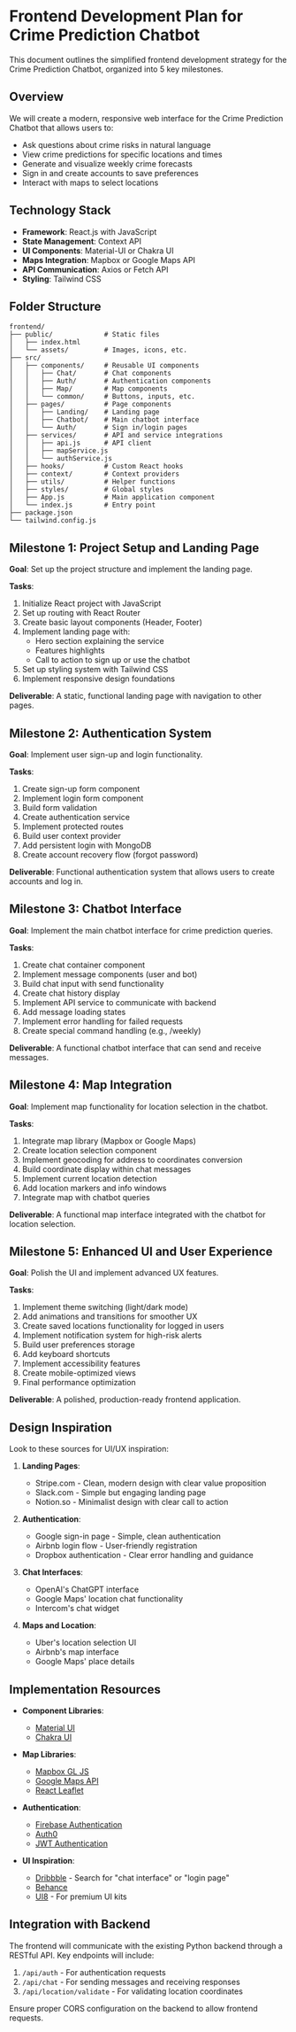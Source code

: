 # Frontend Development Plan for Crime Prediction Chatbot

This document outlines the simplified frontend development strategy for the Crime Prediction Chatbot, organized into 5 key milestones.

## Overview

We will create a modern, responsive web interface for the Crime Prediction Chatbot that allows users to:
- Ask questions about crime risks in natural language
- View crime predictions for specific locations and times
- Generate and visualize weekly crime forecasts
- Sign in and create accounts to save preferences
- Interact with maps to select locations

## Technology Stack

- **Framework**: React.js with JavaScript
- **State Management**: Context API
- **UI Components**: Material-UI or Chakra UI
- **Maps Integration**: Mapbox or Google Maps API
- **API Communication**: Axios or Fetch API
- **Styling**: Tailwind CSS

## Folder Structure

```
frontend/
├── public/             # Static files
│   ├── index.html
│   └── assets/         # Images, icons, etc.
├── src/
│   ├── components/     # Reusable UI components
│   │   ├── Chat/       # Chat components
│   │   ├── Auth/       # Authentication components
│   │   ├── Map/        # Map components
│   │   └── common/     # Buttons, inputs, etc.
│   ├── pages/          # Page components
│   │   ├── Landing/    # Landing page
│   │   ├── Chatbot/    # Main chatbot interface
│   │   └── Auth/       # Sign in/login pages
│   ├── services/       # API and service integrations
│   │   ├── api.js      # API client
│   │   ├── mapService.js
│   │   └── authService.js
│   ├── hooks/          # Custom React hooks
│   ├── context/        # Context providers
│   ├── utils/          # Helper functions
│   ├── styles/         # Global styles
│   ├── App.js          # Main application component
│   └── index.js        # Entry point
├── package.json
└── tailwind.config.js
```

## Milestone 1: Project Setup and Landing Page

**Goal**: Set up the project structure and implement the landing page.

**Tasks**:
1. Initialize React project with JavaScript
2. Set up routing with React Router
3. Create basic layout components (Header, Footer)
4. Implement landing page with:
   - Hero section explaining the service
   - Features highlights
   - Call to action to sign up or use the chatbot
5. Set up styling system with Tailwind CSS
6. Implement responsive design foundations

**Deliverable**: A static, functional landing page with navigation to other pages.

## Milestone 2: Authentication System

**Goal**: Implement user sign-up and login functionality.

**Tasks**:
1. Create sign-up form component
2. Implement login form component
3. Build form validation
4. Create authentication service
5. Implement protected routes
6. Build user context provider
7. Add persistent login with MongoDB
8. Create account recovery flow (forgot password)

**Deliverable**: Functional authentication system that allows users to create accounts and log in.

## Milestone 3: Chatbot Interface

**Goal**: Implement the main chatbot interface for crime prediction queries.

**Tasks**:
1. Create chat container component
2. Implement message components (user and bot)
3. Build chat input with send functionality
4. Create chat history display
5. Implement API service to communicate with backend
6. Add message loading states
7. Implement error handling for failed requests
8. Create special command handling (e.g., /weekly)

**Deliverable**: A functional chatbot interface that can send and receive messages.

## Milestone 4: Map Integration

**Goal**: Implement map functionality for location selection in the chatbot.

**Tasks**:
1. Integrate map library (Mapbox or Google Maps)
2. Create location selection component
3. Implement geocoding for address to coordinates conversion
4. Build coordinate display within chat messages
5. Implement current location detection
6. Add location markers and info windows
7. Integrate map with chatbot queries

**Deliverable**: A functional map interface integrated with the chatbot for location selection.

## Milestone 5: Enhanced UI and User Experience

**Goal**: Polish the UI and implement advanced UX features.

**Tasks**:
1. Implement theme switching (light/dark mode)
2. Add animations and transitions for smoother UX
3. Create saved locations functionality for logged in users
4. Implement notification system for high-risk alerts
5. Build user preferences storage
6. Add keyboard shortcuts
7. Implement accessibility features
8. Create mobile-optimized views
9. Final performance optimization

**Deliverable**: A polished, production-ready frontend application.

## Design Inspiration

Look to these sources for UI/UX inspiration:

1. **Landing Pages**:
   - Stripe.com - Clean, modern design with clear value proposition
   - Slack.com - Simple but engaging landing page
   - Notion.so - Minimalist design with clear call to action

2. **Authentication**:
   - Google sign-in page - Simple, clean authentication
   - Airbnb login flow - User-friendly registration
   - Dropbox authentication - Clear error handling and guidance

3. **Chat Interfaces**:
   - OpenAI's ChatGPT interface
   - Google Maps' location chat functionality
   - Intercom's chat widget

4. **Maps and Location**:
   - Uber's location selection UI
   - Airbnb's map interface
   - Google Maps' place details

## Implementation Resources

- **Component Libraries**:
  - [Material UI](https://mui.com/)
  - [Chakra UI](https://chakra-ui.com/)

- **Map Libraries**:
  - [Mapbox GL JS](https://docs.mapbox.com/mapbox-gl-js/)
  - [Google Maps API](https://developers.google.com/maps/documentation/javascript/overview)
  - [React Leaflet](https://react-leaflet.js.org/)

- **Authentication**:
  - [Firebase Authentication](https://firebase.google.com/docs/auth)
  - [Auth0](https://auth0.com/)
  - [JWT Authentication](https://jwt.io/)

- **UI Inspiration**:
  - [Dribbble](https://dribbble.com/) - Search for "chat interface" or "login page"
  - [Behance](https://www.behance.net/)
  - [UI8](https://ui8.net/) - For premium UI kits

## Integration with Backend

The frontend will communicate with the existing Python backend through a RESTful API. Key endpoints will include:

1. `/api/auth` - For authentication requests
2. `/api/chat` - For sending messages and receiving responses
3. `/api/location/validate` - For validating location coordinates

Ensure proper CORS configuration on the backend to allow frontend requests. 